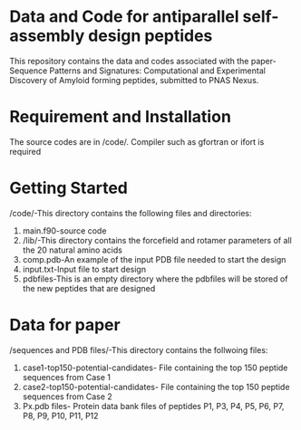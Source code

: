 # Data and Code for antiparallel self-assembly design peptides
This repository contains the data and codes associated with the paper-Sequence Patterns and Signatures: Computational and Experimental Discovery of Amyloid forming peptides, submitted to PNAS Nexus.


# Requirement and Installation
The source codes are in /code/. Compiler such as gfortran or ifort is required

# Getting Started
/code/-This directory contains the following files and directories:
1. main.f90-source code
2. /lib/-This directory contains the forcefield and rotamer parameters of all the 20 natural amino acids
3. comp.pdb-An example of the input PDB file needed to start the design
4. input.txt-Input file to start design
5. pdbfiles-This is an empty directory where the pdbfiles will be stored of the new peptides that are designed

# Data for paper
/sequences and PDB files/-This directory contains the follwoing files:
1. case1-top150-potential-candidates- File containing the top 150 peptide sequences from Case 1
2. case2-top150-potential-candidates- File containing the top 150 peptide sequences from Case 2
3. Px.pdb files- Protein data bank files of peptides P1, P3, P4, P5, P6, P7, P8, P9, P10, P11, P12  
